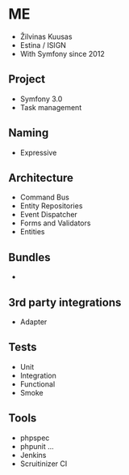 # ME
- Žilvinas Kuusas
- Estina / ISIGN
- With Symfony since 2012

## Project
- Symfony 3.0
- Task management

## Naming
- Expressive

## Architecture
- Command Bus
- Entity Repositories
- Event Dispatcher
- Forms and Validators
- Entities

## Bundles
- 

## 3rd party integrations
- Adapter

## Tests
- Unit
- Integration
- Functional
- Smoke

## Tools
- phpspec
- phpunit
...
- Jenkins
- Scruitinizer CI
